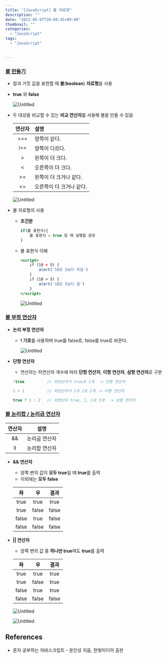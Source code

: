 ```yaml
---
title: "[JavaScript] 불 자료형"
description: ""
date: "2022-05-07T20:00:45+09:00"
thumbnail: ""
categories:
  - "JavaScript"
tags:
  - "JavaScript"
 

---
```

<!--more-->

### <u>불 만들기</u>

- 참과 거짓 값을 표현할 때 **불**(**boolean**) **자료형**을 사용
- **true** 와 **false**

    ![Untitled](/images/lang_javascript/study/JavaScript_불_자료형/Untitled.png)

- 두 대상을 비교할 수 있는 **비교 연산자**를 사용해 불을 만들 수 있음

    | 연산자 |       설명        |
    |:---:|:---------------|
    | === |     양쪽이 같다.     |
    | !== |    양쪽이 다르다.     |
    | \>  |    왼쪽이 더 크다.    |
    |  <  |   오른쪽이 더 크다.    |
    | \>= |  왼쪽이 더 크거나 같다.  |
    | <=  | 오른쪽이 더 크거나 같다.  |

    ![Untitled](/images/lang_javascript/study/JavaScript_불_자료형/Untitled%201.png)

- 불 자료형의 사용
    - **조건문**
        
        ```jsx
        if(불 표현식){
        	불 표현식 = true 일 때 실행할 문장
        }
        ```
        
    - 불 표현식 이해
        
        ```jsx
        <script>
        	if (10 < 5) {
        		alert('10은 5보다 작음')
        	}
        	if (10 > 5) {
        		alert('10은 5보다 큼')
        	}
        </script>
        ```
        
        ![Untitled](/images/lang_javascript/study/JavaScript_불_자료형/Untitled%202.png)
        

### <u>불 부정 연산자</u>

- **논리 부정 연산자**
    - **! 기호**를 사용하며 true를 false로, false를 true로 바꾼다.
        
        ![Untitled](/images/lang_javascript/study/JavaScript_불_자료형/Untitled%203.png)
        

- **단항 연산자**
    - 연산자는 피연산자 개수에 따라 **단항 연산자**, **이항 연산자**, **삼항 연산자**로 구분
    
    ```jsx
    !true          // 피연산자가 true로 1개  -> 단항 연산자
    
    1 + 2          // 피연산자가 1과 2로 2개 -> 이항 연산자
    
    true ? 1 : 2   // 피연산자 true, 1, 2로 3개  -> 삼항 연산자
    ```
    

### <u>불 논리합 / 논리곱 연산자</u>

| 연산자 |   설명 |
|:---:|:---:|
| &&  | 논리곱 연산자 |
| ll  | 논리합 연산자 |

- **&& 연산자**
    - 양쪽 변의 값이 **모두 true**일 때 **true**를 출력
    - 이외에는 **모두 false**
    
    | 좌 |   우    |   결과   |
    |:------:|:------:|:---:|
    | true |  true  |  true  |
    | true | false  | false  |
    | false |  true  | false  |
    | false | false  | false  |

- **|| 연산자**
    - 양쪽 변의 값 중 **하나만 true**여도 **true**를 출력
    
    | 좌 |   우    |   결과   |
    |:------:|:------:| :---: |
    | true |  true  |  true  |
    | true | false  |  true  |
    | false |  true  |  true  |
    | false | false  | false  |

    ![Untitled](/images/lang_javascript/study/JavaScript_불_자료형/Untitled%204.png)
    
    ![Untitled](/images/lang_javascript/study/JavaScript_불_자료형/Untitled%205.png)

## References

- 혼자 공부하는 자바스크립트 - 윤인성 지음, 한빛미디어 출판